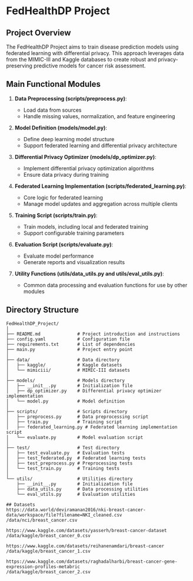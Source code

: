 # FedHealthDP Project

## Project Overview

The FedHealthDP Project aims to train disease prediction models using federated learning with differential privacy. This approach leverages data from the MIMIC-III and Kaggle databases to create robust and privacy-preserving predictive models for cancer risk assessment.

## Main Functional Modules

1. **Data Preprocessing (scripts/preprocess.py)**:
    - Load data from sources
    - Handle missing values, normalization, and feature engineering

2. **Model Definition (models/model.py)**:
    - Define deep learning model structure
    - Support federated learning and differential privacy architecture

3. **Differential Privacy Optimizer (models/dp_optimizer.py)**:
    - Implement differential privacy optimization algorithms
    - Ensure data privacy during training

4. **Federated Learning Implementation (scripts/federated_learning.py)**:
    - Core logic for federated learning
    - Manage model updates and aggregation across multiple clients

5. **Training Script (scripts/train.py)**:
    - Train models, including local and federated training
    - Support configurable training parameters

6. **Evaluation Script (scripts/evaluate.py)**:
    - Evaluate model performance
    - Generate reports and visualization results

7. **Utility Functions (utils/data_utils.py and utils/eval_utils.py)**:
    - Common data processing and evaluation functions for use by other modules

## Directory Structure

```plaintext
FedHealthDP_Project/
│
├── README.md              # Project introduction and instructions
├── config.yaml            # Configuration file
├── requirements.txt       # List of dependencies
├── main.py                # Project entry point
│
├── data/                  # Data directory
│   ├── kaggle/            # Kaggle datasets
│   └── mimiciii/          # MIMIC-III datasets
│
├── models/                # Models directory
│   ├── __init__.py        # Initialization file
│   ├── dp_optimizer.py    # Differential privacy optimizer implementation
│   └── model.py           # Model definition
│
├── scripts/               # Scripts directory
│   ├── preprocess.py      # Data preprocessing script
│   ├── train.py           # Training script
│   ├── federated_learning.py # Federated learning implementation script
│   └── evaluate.py        # Model evaluation script
│
├── test/                  # Test directory
│   ├── test_evaluate.py   # Evaluation tests
│   ├── test_federated.py  # Federated learning tests
│   ├── test_preprocess.py # Preprocessing tests
│   └── test_train.py      # Training tests
│
└── utils/                 # Utilities directory
    ├── __init__.py        # Initialization file
    ├── data_utils.py      # Data processing utilities
    └── eval_utils.py      # Evaluation utilities

## Datasets 
https://data.world/deviramanan2016/nki-breast-cancer-data/workspace/file?filename=NKI_cleaned.csv
/data/nci/breast_cancer.csv

https://www.kaggle.com/datasets/yasserh/breast-cancer-dataset
/data/kaggle/breast_cancer_0.csv

https://www.kaggle.com/datasets/reihanenamdari/breast-cancer
/data/kaggle/breast_cancer_1.csv

https://www.kaggle.com/datasets/raghadalharbi/breast-cancer-gene-expression-profiles-metabric
/data/kaggle/breast_cancer_2.csv



